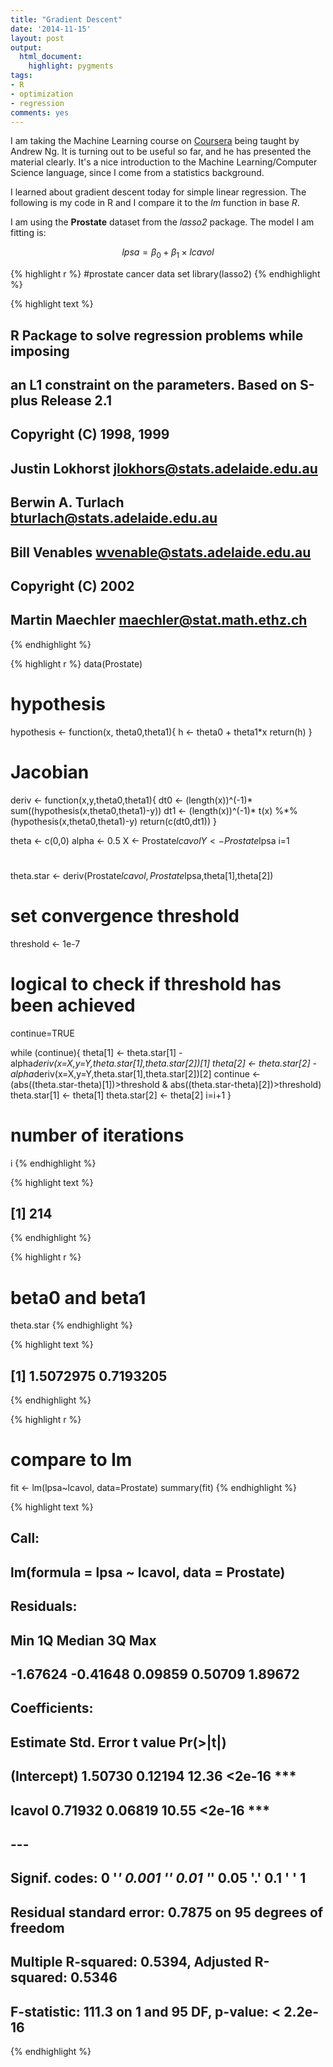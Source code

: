 ```yaml
---
title: "Gradient Descent"
date: '2014-11-15'
layout: post
output:
  html_document:
    highlight: pygments
tags:
- R
- optimization
- regression
comments: yes
---
```

 
I am taking the Machine Learning course on [Coursera](https://class.coursera.org/ml-007/lecture) being taught by Andrew Ng. It is turning out to be useful so far, and he has presented the material clearly. It's a nice introduction to the Machine Learning/Computer Science language, since I come from a statistics background. 

I learned about gradient descent today for simple linear regression. The following is my code in R and I compare it to the *lm* function in base *R*. 

I am using the **Prostate** dataset from the *lasso2* package. The model I am fitting is:

$$ lpsa = \beta_0 + \beta_1 \times lcavol  $$


{% highlight r %}
#prostate cancer data set
library(lasso2)
{% endhighlight %}



{% highlight text %}
## R Package to solve regression problems while imposing
## 	 an L1 constraint on the parameters. Based on S-plus Release 2.1
## Copyright (C) 1998, 1999
## Justin Lokhorst   <jlokhors@stats.adelaide.edu.au>
## Berwin A. Turlach <bturlach@stats.adelaide.edu.au>
## Bill Venables     <wvenable@stats.adelaide.edu.au>
## 
## Copyright (C) 2002
## Martin Maechler <maechler@stat.math.ethz.ch>
{% endhighlight %}



{% highlight r %}
data(Prostate)

# hypothesis
hypothesis <- function(x, theta0,theta1){
    h <- theta0 + theta1*x
    return(h)
}

# Jacobian
deriv <- function(x,y,theta0,theta1){
    dt0 <- (length(x))^(-1)* sum((hypothesis(x,theta0,theta1)-y))
    dt1 <- (length(x))^(-1)* t(x) %*% (hypothesis(x,theta0,theta1)-y)
    return(c(dt0,dt1))
}

theta <- c(0,0)
alpha <- 0.5
X <- Prostate$lcavol
Y <- Prostate$lpsa
i=1
#
theta.star <- deriv(Prostate$lcavol,Prostate$lpsa,theta[1],theta[2])
# set convergence threshold
threshold <- 1e-7
# logical to check if threshold has been achieved
continue=TRUE

while (continue){
    theta[1] <- theta.star[1] - alpha*deriv(x=X,y=Y,theta.star[1],theta.star[2])[1]
    theta[2] <- theta.star[2] - alpha*deriv(x=X,y=Y,theta.star[1],theta.star[2])[2]
    continue <- (abs((theta.star-theta)[1])>threshold & abs((theta.star-theta)[2])>threshold)
    theta.star[1] <- theta[1]
    theta.star[2] <- theta[2]
    i=i+1
}

# number of iterations
i
{% endhighlight %}



{% highlight text %}
## [1] 214
{% endhighlight %}



{% highlight r %}
# beta0 and beta1
theta.star
{% endhighlight %}



{% highlight text %}
## [1] 1.5072975 0.7193205
{% endhighlight %}



{% highlight r %}
# compare to lm
fit <- lm(lpsa~lcavol, data=Prostate)
summary(fit)
{% endhighlight %}



{% highlight text %}
## 
## Call:
## lm(formula = lpsa ~ lcavol, data = Prostate)
## 
## Residuals:
##      Min       1Q   Median       3Q      Max 
## -1.67624 -0.41648  0.09859  0.50709  1.89672 
## 
## Coefficients:
##             Estimate Std. Error t value Pr(>|t|)    
## (Intercept)  1.50730    0.12194   12.36   <2e-16 ***
## lcavol       0.71932    0.06819   10.55   <2e-16 ***
## ---
## Signif. codes:  0 '***' 0.001 '**' 0.01 '*' 0.05 '.' 0.1 ' ' 1
## 
## Residual standard error: 0.7875 on 95 degrees of freedom
## Multiple R-squared:  0.5394,	Adjusted R-squared:  0.5346 
## F-statistic: 111.3 on 1 and 95 DF,  p-value: < 2.2e-16
{% endhighlight %}
